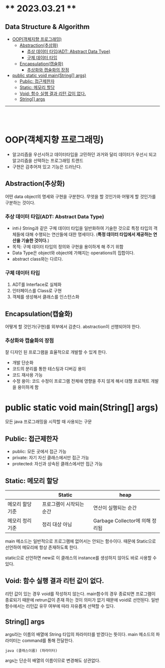 # ** 2023.03.21 **<br/>

## Data Structure & Algorithm

- [OOP(객체지향 프로그래밍)](#oop객체지향-프로그래밍)
  - [Abstraction(추상화)](#abstraction추상화)
    - [추상 데이터 타입(ADT: Abstract Data Type)](#추상-데이터-타입adt-abstract-data-type)
    - [구체 데이터 타입](#구체-데이터-타입)
  - [Encapsulation(캡슐화)](#encapsulation캡슐화)
    - [추상화와 캡슐화의 장점](#추상화와-캡슐화의-장점)
- [public static void main(String[] args)](#public-static-void-mainstring-args)
  - [Public: 접근제한자](#public-접근제한자)
  - [Static: 메모리 할당](#static-메모리-할당)
  - [Void: 함수 실행 결과 리턴 값이 없다.](#void-함수-실행-결과-리턴-값이-없다)
  - [String[] args](#string-args)
---
<br/>
<br/>

# OOP(객체지향 프로그래밍)
- 알고리즘을 우선시하고 데이터타입을 고민하던 과거와 달리 데이터가 우선시 되고 알고리즘을 선택하는 프로그래밍 트랜드
- 구현은 감추어져 있고 기능은 드러난다.

## Abstraction(추상화)

어떤 data object의 명세와 구현을 구분한다. 무엇을 할 것인가와 어떻게 할 것인가를 구분하는 것이다.

### 추상 데이터 타입(ADT: Abstract Data Type)

- int나 String과 같은 구체 데이터 타입을 일반화하여 기술한 것으로 특정 타입의 객체들에 대해 수행되는 연산들에 대한 명세이다. (**특정 데이터 타입에서 제공하는 연산을 기술한 것이다.**)
- 목적: 구체 데이터 타입의 정의와 구현을 용이하게 해 주기 위함
- Data Type은 object와 object에 가해지는 operations의 집합이다.
- abstract class와는 다르다.

### 구체 데이터 타입

1. ADT를 Interface로 실체화
2. 인터페이스를 Class로 구현
3. 객체를 생성해서 클래스를 인스턴스화

## Encapsulation(캡슐화)

어떻게 할 것인가(구현)를 외부에서 감춘다. abstraction이 선행되어야 한다.

### 추상화와 캡슐화의 장점

잘 디자인 된 프로그램을 효율적으로 개발할 수 있게 한다. 

- 개발 단순화
- 코드의 분리를 통한 테스팅과 디버깅 용이
- 코드 재사용 가능
- 수정 용이: 코드 수정이 프로그램 전체에 영향을 주지 않게 해서 대형 프로젝트 개발을 용이하게 함



# public static void main(String[] args)

모든 java 프로그래밍을 시작할 때 사용되는 구문

## Public: 접근제한자

- public: 모든 곳에서 접근 가능
- private: 자기 자신 클래스에서만 접근 가능
- protected: 자신과 상속된 클래스에서만 접근 가능

## Static: 메모리 할당

|  | Static | heap |
| --- | --- | --- |
| 메모리 할당 기준 | 프로그램이 시작되는 순간 | 연산이 실행되는 순간 |
| 메모리 정리 기준 | 정리 대상 아님 | Garbage Collector에 의해 정리됨 |

main 메소드는 일반적으로 프로그램에 없어서는 안되는 함수이다. 때문에 Static으로 선언하여 메모리에 항상 존재하도록 한다.

static으로 선언하면 new로 이 클래스의 instance를 생성하지 않아도 바로 사용할 수 있다. 

## Void: 함수 실행 결과 리턴 값이 없다.

리턴 값이 있는 경우 void를 작성하지 않는다. main함수의 경우 종료되면 프로그램이 종료되기 때문에 retrun값이 존재 하는 것이 의미가 없기 때문에 void로 선언된다. 일반 함수에서는 리턴값 유무 여부에 따라 자유롭게 선택할 수 있다.

## String[] args

args라는 이름의 배열에 String 타입의 파라미터를 받겠다는 뜻이다. main 메소드의 파라미터는 command를 통해 전달한다. 

`java (클래스이름) (파라미터)`

args는 단순히 배열의 이름이므로 변경해도 상관없다.
